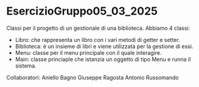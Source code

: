 # EsercizioGruppo05_03_2025

Classi per il progetto di un gestionale di una biblioteca.
Abbiamo 4 classi:
- Libro: che rappresenta un libro con i vari metodi di getter e setter.
- Biblioteca: è un insieme di libri e viene utilizzata per la gestione di essi.
- Menu: classe per il menu principale con il quale interagire.
- Main: classe princiaple che istanzia un oggetto di tipo Menu e runna il sistema.

Collaboratori:
Aniello Bagno
Giuseppe Ragosta
Antonio Russomando 
